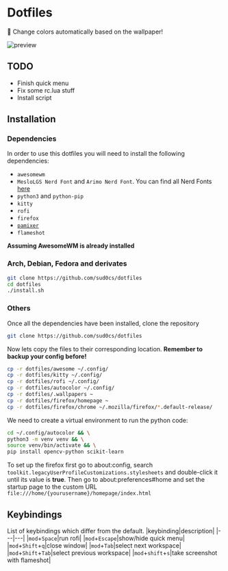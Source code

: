 # Dotfiles

🎨 Change colors automatically based on the wallpaper!

![preview](./resources/preview.png "Preview")

## TODO
- Finish quick menu
- Fix some rc.lua stuff
- Install script
## Installation
### Dependencies
In order to use this dotfiles you will need to install the following dependencies:
- `awesomewm`
- `MesloLGS Nerd Font` and `Arimo Nerd Font`. You can find all Nerd Fonts [here](https://www.nerdfonts.com/)
- `python3` and `python-pip`
- `kitty`
- `rofi`
- `firefox`
- [`pamixer`](https://github.com/cdemoulins/pamixer)
- `flameshot`

<b>Assuming AwesomeWM is already installed</b>

### Arch, Debian, Fedora and derivates

```bash
git clone https://github.com/sud0cs/dotfiles
cd dotfiles
./install.sh
```
### Others

Once all the dependencies have been installed, clone the repository

```bash
git clone https://github.com/sud0cs/dotfiles
```
Now lets copy the files to their corresponding location. <b> Remember to backup your config before!</b>

```bash
cp -r dotfiles/awesome ~/.config/
cp -r dotfiles/kitty ~/.config/
cp -r dotfiles/rofi ~/.config/
cp -r dotfiles/autocolor ~/.config/
cp -r dotfiles/.wallpapers ~
cp -r dotfiles/firefox/homepage ~
cp -r dotfiles/firefox/chrome ~/.mozilla/firefox/*.default-release/
```

We need to create a virtual environment to run the python code:

```bash
cd ~/.config/autocolor && \
python3 -m venv venv && \
source venv/bin/activate && \
pip install opencv-python scikit-learn
```

To set up the firefox first go to about:config, search `toolkit.legacyUserProfileCustomizations.stylesheets` and double-click it until its value is <b>true</b>. Then go to about:preferences#home and set the startup page to the custom URL `file:///home/{yourusername}/homepage/index.html`

## Keybindings
List of keybindings which differ from the default.
|keybinding|description|
|---|---|
|`mod`+`Space`|run rofi|
|`mod`+`Escape`|show/hide quick menu|
|`mod`+`Shift`+`q`|close window|
|`mod`+`Tab`|select next workspace|
|`mod`+`Shift`+`Tab`|select previous workspace|
|`mod`+`shift`+`s`|take screenshot with flameshot|
